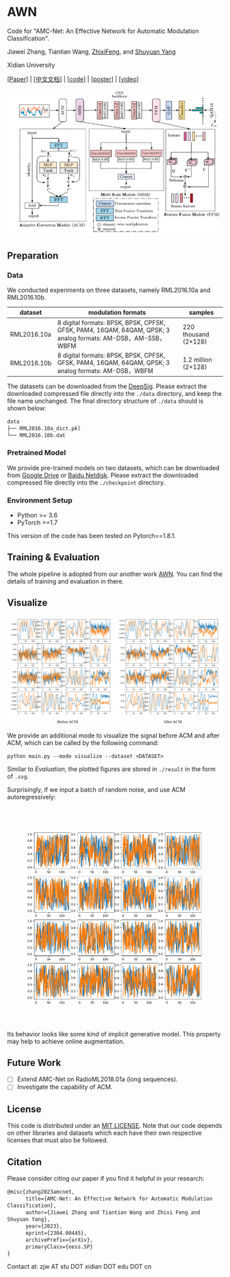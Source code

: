# AWN

Code for "AMC-Net: An Effective Network for Automatic Modulation Classification".

Jiawei Zhang, Tiantian Wang, [ZhixiFeng](https://faculty.xidian.edu.cn/FZX/zh_CN/index.htm), and [Shuyuan Yang](https://web.xidian.edu.cn/syyang/)

Xidian University

[[Paper](https://arxiv.org/abs/2304.00445)] | [[中文文档](doc-CN/README.md)] | [[code](https://github.com/zjwXDU/AMC-Net)] | [[poster](assets/poster.pdf)] | [[video](assets/video.mp4)]

![](./assets/arch.png)

## Preparation

### Data

We conducted experiments on three datasets, namely RML2016.10a and RML2016.10b.

| dataset     | modulation formats                                           | samples              |
| ----------- | ------------------------------------------------------------ | -------------------- |
| RML2016.10a | 8 digital formats: 8PSK, BPSK, CPFSK, GFSK, PAM4, 16QAM, 64QAM, QPSK; 3 analog formats: AM-DSB，AM-SSB，WBFM | 220 thousand (2×128) |
| RML2016.10b | 8 digital formats: 8PSK, BPSK, CPFSK, GFSK, PAM4, 16QAM, 64QAM, QPSK; 3 analog formats: AM-DSB，WBFM | 1.2 million (2×128)  |

The datasets can be downloaded from the [DeepSig](https://www.deepsig.ai/). Please extract the downloaded compressed file directly into the `./data` directory, and keep the file name unchanged. The final directory structure of `./data` should is shown below:

```
data
├── RML2016.10a_dict.pkl
└── RML2016.10b.dat
```

### Pretrained Model

We provide pre-trained models on two datasets, which can be downloaded from [Google Drive](https://drive.google.com/file/d/18RyUp-qnACE1zvmVOSjiF1jhWms0eB0Z/view?usp=share_link) or [Baidu Netdisk](https://pan.baidu.com/s/1aKlM_rj8wLYrFHXxyh8PBQ?pwd=pnxv). Please extract the downloaded compressed file directly into the `./checkpoint` directory.

### Environment Setup

- Python >= 3.6
- PyTorch >=1.7

This version of the code has been tested on Pytorch==1.8.1.

## Training & Evaluation

The whole pipeline is adopted from our another work [AWN](https://github.com/zjwXDU/AWN). You can find the details of training and evaluation in there.

## Visualize

![](./assets/ACM_view.png)

We provide an additional mode to visualize the signal before ACM and after ACM, which can be called by the following command:

```
python main.py --mode visualize --dataset <DATASET>
```

Similar to *Evaluation*, the plotted figures are stored in `./result` in the form of `.svg`.

Surprisingly, if we input a batch of random noise, and use ACM autoregressively:

![](./assets/noise.gif)

Its behavior looks like some kind of implicit generative model. This property may help to achieve online augmentation.

## Future Work

- [ ] Extend AMC-Net on RadioML2018.01a (long sequences).
- [ ] Investigate the capability of ACM.

## License

This code is distributed under an [MIT LICENSE](https://github.com/zjwXDU/AMC-Net/blob/main/LICENSE). Note that our code depends on other libraries and datasets which each have their own respective licenses that must also be followed.

## Citation

Please consider citing our paper if you find it helpful in your research:

```
@misc{zhang2023amcnet,
      title={AMC-Net: An Effective Network for Automatic Modulation Classification}, 
      author={Jiawei Zhang and Tiantian Wang and Zhixi Feng and Shuyuan Yang},
      year={2023},
      eprint={2304.00445},
      archivePrefix={arXiv},
      primaryClass={eess.SP}
}
```


Contact at: zjw AT stu DOT xidian DOT edu DOT cn

